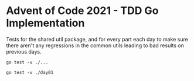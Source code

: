 # Advent of Code 2021 - TDD Go Implementation

Tests for the shared util package, and for every part each day to make sure there aren't any regressions in the common utils leading to bad results on previous days. 

```shell
go test -v ./...
```

```shell
go test -v ./day01
```

